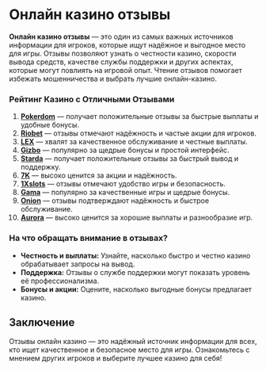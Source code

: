 # Онлайн казино отзывы

**Онлайн казино отзывы** — это один из самых важных источников информации для игроков, которые ищут надёжное и выгодное место для игры. Отзывы позволяют узнать о честности казино, скорости вывода средств, качестве службы поддержки и других аспектах, которые могут повлиять на игровой опыт. Чтение отзывов помогает избежать мошенничества и выбрать лучшие онлайн-казино.

### Рейтинг Казино с Отличными Отзывами

1. **[Pokerdom](https://brandplay.link/4k77v2yx)** — получает положительные отзывы за быстрые выплаты и удобные бонусы.
2. **[Riobet](https://brandplay.link/7xBLTPyj)** — отзывы отмечают надёжность и частые акции для игроков.
3. **[LEX](https://brandplay.link/zW4hdDFV)** — хвалят за качественное обслуживание и честные выплаты.
4. **[Gizbo](https://brandplay.link/bprXw4YV)** — популярно за щедрые бонусы и простой интерфейс.
5. **[Starda](https://brandplay.link/fB7xwRFL)** — получает положительные отзывы за быстрый вывод и поддержку.
6. **[7K](https://brandplay.link/BvQyFShp)** — высоко ценится за акции и надёжность.
7. **[1Xslots](https://brandplay.link/hSB1khtr)** — отзывы отмечают удобство игры и безопасность.
8. **[Gama](https://brandplay.link/j6NMKsDz)** — популярно за качественные игры и щедрые бонусы.
9. **[Onion](https://brandplay.link/zBGRVpQ9)** — отзывы подтверждают надёжность и быстрое обслуживание.
10. **[Aurora](https://10trafic-stat2.com/click/668546556bcc6313411604bd/6766/13032/subaccount)** — высоко ценится за хорошие выплаты и разнообразие игр.

### На что обращать внимание в отзывах?

- **Честность и выплаты:** Узнайте, насколько быстро и честно казино обрабатывает запросы на вывод.
- **Поддержка:** Отзывы о службе поддержки могут показать уровень её профессионализма.
- **Бонусы и акции:** Оцените, насколько выгодные бонусы предлагает казино.

## Заключение

Отзывы онлайн казино — это надёжный источник информации для всех, кто ищет качественное и безопасное место для игры. Ознакомьтесь с мнением других игроков и выберите лучшее казино для себя!
